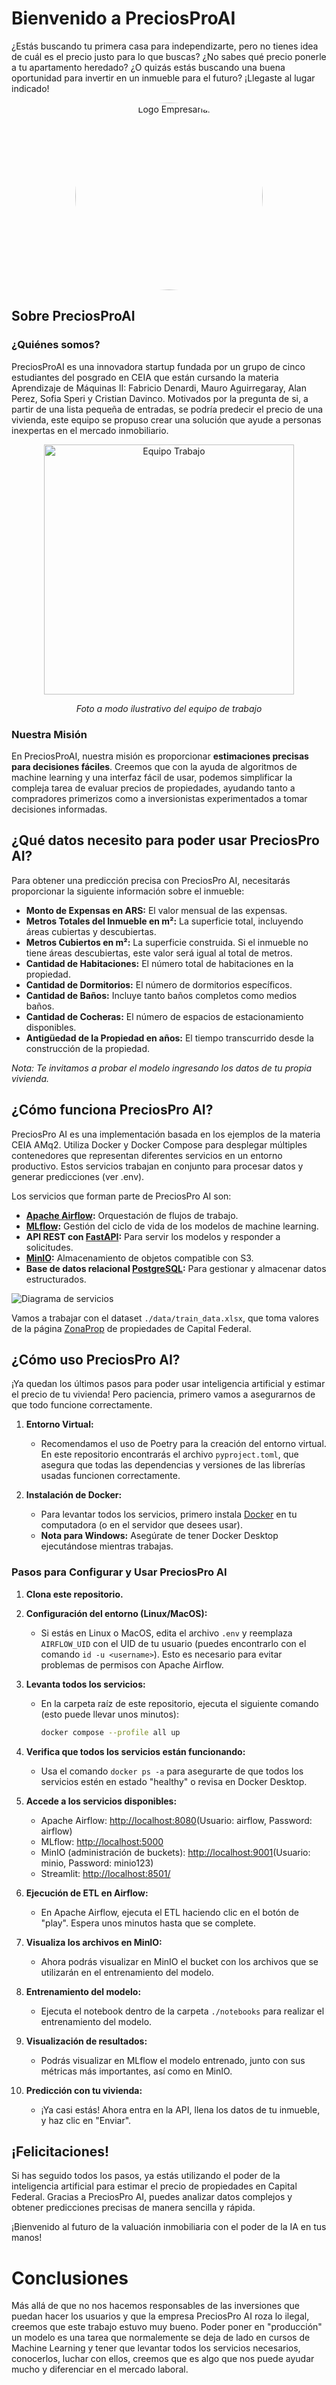# Bienvenido a PreciosProAI

¿Estás buscando tu primera casa para independizarte, pero no tienes idea de cuál es el precio justo para lo que buscas? ¿No sabes qué precio ponerle a tu apartamento heredado? ¿O quizás estás buscando una buena oportunidad para invertir en un inmueble para el futuro? ¡Llegaste al lugar indicado!

<div style="text-align: center;">
    <img src="LogoPreciosProAI.jpg" alt="Logo Empresarial" width="300" style="border-radius: 50%;"/>
</div>

## Sobre PreciosProAI

### ¿Quiénes somos?

PreciosProAI es una innovadora startup fundada por un grupo de cinco estudiantes del posgrado en CEIA que están cursando la materia Aprendizaje de Máquinas II: Fabricio Denardi, Mauro Aguirregaray, Alan Perez, Sofia Speri y Cristian Davinco. Motivados por la pregunta de si, a partir de una lista pequeña de entradas, se podría predecir el precio de una vivienda, este equipo se propuso crear una solución que ayude a personas inexpertas en el mercado inmobiliario.

<div style="text-align: center;">
    <img src="EquipoTrabajo.jpg" alt="Equipo Trabajo" width="400"/>
    <p><em>Foto a modo ilustrativo del equipo de trabajo</em></p>
</div>

### Nuestra Misión

En PreciosProAI, nuestra misión es proporcionar **estimaciones precisas para decisiones fáciles**. Creemos que con la ayuda de algoritmos de machine learning y una interfaz fácil de usar, podemos simplificar la compleja tarea de evaluar precios de propiedades, ayudando tanto a compradores primerizos como a inversionistas experimentados a tomar decisiones informadas.

## ¿Qué datos necesito para poder usar PreciosPro AI?

Para obtener una predicción precisa con PreciosPro AI, necesitarás proporcionar la siguiente información sobre el inmueble:

* **Monto de Expensas en ARS:** El valor mensual de las expensas.
* **Metros Totales del Inmueble en m²:** La superficie total, incluyendo áreas cubiertas y descubiertas.
* **Metros Cubiertos en m²:** La superficie construida. Si el inmueble no tiene áreas descubiertas, este valor será igual al total de metros.
* **Cantidad de Habitaciones:** El número total de habitaciones en la propiedad.
* **Cantidad de Dormitorios:** El número de dormitorios específicos.
* **Cantidad de Baños:** Incluye tanto baños completos como medios baños.
* **Cantidad de Cocheras:** El número de espacios de estacionamiento disponibles.
* **Antigüedad de la Propiedad en años:** El tiempo transcurrido desde la construcción de la propiedad.

*Nota: Te invitamos a probar el modelo ingresando los datos de tu propia vivienda.*

## ¿Cómo funciona PreciosPro AI?

PreciosPro AI es una implementación basada en los ejemplos de la materia CEIA AMq2. Utiliza Docker y Docker Compose para desplegar múltiples contenedores que representan diferentes servicios en un entorno productivo. Estos servicios trabajan en conjunto para procesar datos y generar predicciones (ver .env).

Los servicios que forman parte de PreciosPro AI son:
- **[Apache Airflow](https://airflow.apache.org/):** Orquestación de flujos de trabajo.
- **[MLflow](https://mlflow.org/):** Gestión del ciclo de vida de los modelos de machine learning.
- **API REST con [FastAPI](https://fastapi.tiangolo.com/):** Para servir los modelos y responder a solicitudes.
- **[MinIO](https://min.io/):** Almacenamiento de objetos compatible con S3.
- **Base de datos relacional [PostgreSQL](https://www.postgresql.org/):** Para gestionar y almacenar datos estructurados.

![Diagrama de servicios](final_assign.png)

Vamos a trabajar con el dataset `./data/train_data.xlsx`, que toma valores de la página [ZonaProp](https://www.zonaprop.com.ar) de propiedades de Capital Federal.

## ¿Cómo uso PreciosPro AI?

¡Ya quedan los últimos pasos para poder usar inteligencia artificial y estimar el precio de tu vivienda! Pero paciencia, primero vamos a asegurarnos de que todo funcione correctamente.

1. **Entorno Virtual:**
   - Recomendamos el uso de Poetry para la creación del entorno virtual. En este repositorio encontrarás el archivo `pyproject.toml`, que asegura que todas las dependencias y versiones de las librerías usadas funcionen correctamente.

2. **Instalación de Docker:**
   - Para levantar todos los servicios, primero instala [Docker](https://docs.docker.com/engine/install/) en tu computadora (o en el servidor que desees usar).
   - **Nota para Windows:** Asegúrate de tener Docker Desktop ejecutándose mientras trabajas.

### Pasos para Configurar y Usar PreciosPro AI

1. **Clona este repositorio.**

2. **Configuración del entorno (Linux/MacOS):**
   - Si estás en Linux o MacOS, edita el archivo `.env` y reemplaza `AIRFLOW_UID` con el UID de tu usuario (puedes encontrarlo con el comando `id -u <username>`). Esto es necesario para evitar problemas de permisos con Apache Airflow.

3. **Levanta todos los servicios:**
   - En la carpeta raíz de este repositorio, ejecuta el siguiente comando (esto puede llevar unos minutos):
     ```bash
     docker compose --profile all up
     ```

4. **Verifica que todos los servicios están funcionando:**
   - Usa el comando `docker ps -a` para asegurarte de que todos los servicios estén en estado "healthy" o revisa en Docker Desktop.

5. **Accede a los servicios disponibles:**
   - Apache Airflow: [http://localhost:8080](http://localhost:8080)(Usuario: airflow, Password: airflow)
   - MLflow: [http://localhost:5000](http://localhost:5000)
   - MinIO (administración de buckets): [http://localhost:9001](http://localhost:9001)(Usuario: minio, Password: minio123)
   - Streamlit: [http://localhost:8501/](http://localhost:8501/)

6. **Ejecución de ETL en Airflow:**
   - En Apache Airflow, ejecuta el ETL haciendo clic en el botón de "play". Espera unos minutos hasta que se complete.

7. **Visualiza los archivos en MinIO:**
   - Ahora podrás visualizar en MinIO el bucket con los archivos que se utilizarán en el entrenamiento del modelo.

8. **Entrenamiento del modelo:**
   - Ejecuta el notebook dentro de la carpeta `./notebooks` para realizar el entrenamiento del modelo.

9. **Visualización de resultados:**
   - Podrás visualizar en MLflow el modelo entrenado, junto con sus métricas más importantes, así como en MinIO.

10. **Predicción con tu vivienda:**
    - ¡Ya casi estás! Ahora entra en la API, llena los datos de tu inmueble, y haz clic en "Enviar".

## ¡Felicitaciones!

Si has seguido todos los pasos, ya estás utilizando el poder de la inteligencia artificial para estimar el precio de propiedades en Capital Federal. Gracias a PreciosPro AI, puedes analizar datos complejos y obtener predicciones precisas de manera sencilla y rápida.

¡Bienvenido al futuro de la valuación inmobiliaria con el poder de la IA en tus manos!

# Conclusiones

Más allá de que no nos hacemos responsables de las inversiones que puedan hacer los usuarios y que la empresa PreciosPro AI roza lo ilegal, creemos que este trabajo estuvo muy bueno. Poder poner en "producción" un modelo es una tarea que normalemente se deja de lado en cursos de Machine Learning y tener que levantar todos los servicios necesarios, conocerlos, luchar con ellos, creemos que es algo que nos puede ayudar mucho y diferenciar en el mercado laboral.